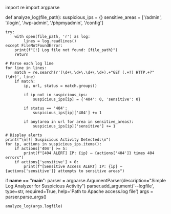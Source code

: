 import re
import argparse

def analyze_log(file_path):
    suspicious_ips = {}
    sensitive_areas = ['/admin', '/login', '/wp-admin', '/phpmyadmin', '/config']
    
    try:
        with open(file_path, 'r') as log:
            lines = log.readlines()
    except FileNotFoundError:
        print(f"[!] Log file not found: {file_path}")
        return

    # Parse each log line
    for line in lines:
        match = re.search(r'(\d+\.\d+\.\d+\.\d+).+"GET (.+?) HTTP.+?" (\d+)', line)
        if match:
            ip, url, status = match.groups()

            if ip not in suspicious_ips:
                suspicious_ips[ip] = {'404': 0, 'sensitive': 0}

            if status == '404':
                suspicious_ips[ip]['404'] += 1

            if any(area in url for area in sensitive_areas):
                suspicious_ips[ip]['sensitive'] += 1

    # Display alerts
    print("\n[!] Suspicious Activity Detected:\n")
    for ip, actions in suspicious_ips.items():
        if actions['404'] >= 5:
            print(f"[404 ALERT] IP: {ip} — {actions['404']} times 404 errors")
        if actions['sensitive'] > 0:
            print(f"[Sensitive Access ALERT] IP: {ip} — {actions['sensitive']} attempts to sensitive areas")

if __name__ == "__main__":
    parser = argparse.ArgumentParser(description="Simple Log Analyzer for Suspicious Activity")
    parser.add_argument('--logfile', type=str, required=True, help='Path to Apache access.log file')
    args = parser.parse_args()

    analyze_log(args.logfile)
